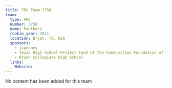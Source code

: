 ```yaml
---
title: FRC Team 3758
team:
  type: FRC
  number: 3758
  name: Panthers
  rookie_year: 2011
  location: Bryan, TX, USA
  sponsors:
    - jcpenney
    - Texas High School Project Fund of the Communities Foundation of Texas
    - Bryan Collegiate High School
  links:
    Website: 
---
```

No content has been added for this team